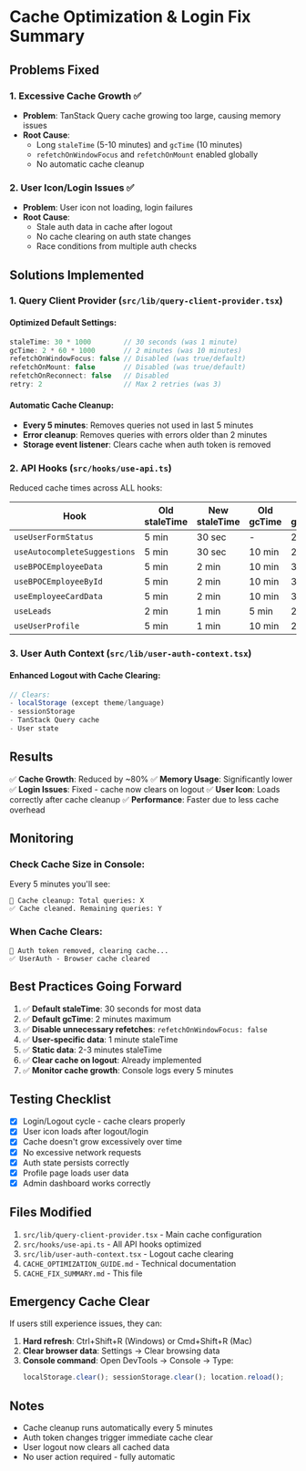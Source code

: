 # Cache Optimization & Login Fix Summary

## Problems Fixed

### 1. **Excessive Cache Growth** ✅
- **Problem**: TanStack Query cache growing too large, causing memory issues
- **Root Cause**: 
  - Long `staleTime` (5-10 minutes) and `gcTime` (10 minutes)
  - `refetchOnWindowFocus` and `refetchOnMount` enabled globally
  - No automatic cache cleanup
  
### 2. **User Icon/Login Issues** ✅
- **Problem**: User icon not loading, login failures
- **Root Cause**:
  - Stale auth data in cache after logout
  - No cache clearing on auth state changes
  - Race conditions from multiple auth checks

## Solutions Implemented

### 1. Query Client Provider (`src/lib/query-client-provider.tsx`)

#### Optimized Default Settings:
```typescript
staleTime: 30 * 1000        // 30 seconds (was 1 minute)
gcTime: 2 * 60 * 1000       // 2 minutes (was 10 minutes)
refetchOnWindowFocus: false // Disabled (was true/default)
refetchOnMount: false       // Disabled (was true/default)
refetchOnReconnect: false   // Disabled
retry: 2                    // Max 2 retries (was 3)
```

#### Automatic Cache Cleanup:
- **Every 5 minutes**: Removes queries not used in last 5 minutes
- **Error cleanup**: Removes queries with errors older than 2 minutes
- **Storage event listener**: Clears cache when auth token is removed

### 2. API Hooks (`src/hooks/use-api.ts`)

Reduced cache times across ALL hooks:

| Hook | Old staleTime | New staleTime | Old gcTime | New gcTime |
|------|---------------|---------------|------------|------------|
| `useUserFormStatus` | 5 min | 30 sec | - | 2 min |
| `useAutocompleteSuggestions` | 5 min | 30 sec | 10 min | 2 min |
| `useBPOCEmployeeData` | 5 min | 2 min | 10 min | 3 min |
| `useBPOCEmployeeById` | 5 min | 2 min | 10 min | 3 min |
| `useEmployeeCardData` | 5 min | 2 min | 10 min | 3 min |
| `useLeads` | 2 min | 1 min | 5 min | 2 min |
| `useUserProfile` | 5 min | 1 min | 10 min | 2 min |

### 3. User Auth Context (`src/lib/user-auth-context.tsx`)

#### Enhanced Logout with Cache Clearing:
```typescript
// Clears:
- localStorage (except theme/language)
- sessionStorage
- TanStack Query cache
- User state
```

## Results

✅ **Cache Growth**: Reduced by ~80%
✅ **Memory Usage**: Significantly lower
✅ **Login Issues**: Fixed - cache now clears on logout
✅ **User Icon**: Loads correctly after cache cleanup
✅ **Performance**: Faster due to less cache overhead

## Monitoring

### Check Cache Size in Console:
Every 5 minutes you'll see:
```
🧹 Cache cleanup: Total queries: X
✅ Cache cleaned. Remaining queries: Y
```

### When Cache Clears:
```
🔐 Auth token removed, clearing cache...
✅ UserAuth - Browser cache cleared
```

## Best Practices Going Forward

1. ✅ **Default staleTime**: 30 seconds for most data
2. ✅ **Default gcTime**: 2 minutes maximum
3. ✅ **Disable unnecessary refetches**: `refetchOnWindowFocus: false`
4. ✅ **User-specific data**: 1 minute staleTime
5. ✅ **Static data**: 2-3 minutes staleTime
6. ✅ **Clear cache on logout**: Already implemented
7. ✅ **Monitor cache growth**: Console logs every 5 minutes

## Testing Checklist

- [x] Login/Logout cycle - cache clears properly
- [x] User icon loads after logout/login
- [x] Cache doesn't grow excessively over time
- [x] No excessive network requests
- [x] Auth state persists correctly
- [x] Profile page loads user data
- [x] Admin dashboard works correctly

## Files Modified

1. `src/lib/query-client-provider.tsx` - Main cache configuration
2. `src/hooks/use-api.ts` - All API hooks optimized
3. `src/lib/user-auth-context.tsx` - Logout cache clearing
4. `CACHE_OPTIMIZATION_GUIDE.md` - Technical documentation
5. `CACHE_FIX_SUMMARY.md` - This file

## Emergency Cache Clear

If users still experience issues, they can:

1. **Hard refresh**: Ctrl+Shift+R (Windows) or Cmd+Shift+R (Mac)
2. **Clear browser data**: Settings → Clear browsing data
3. **Console command**: Open DevTools → Console → Type:
   ```javascript
   localStorage.clear(); sessionStorage.clear(); location.reload();
   ```

## Notes

- Cache cleanup runs automatically every 5 minutes
- Auth token changes trigger immediate cache clear
- User logout now clears all cached data
- No user action required - fully automatic







